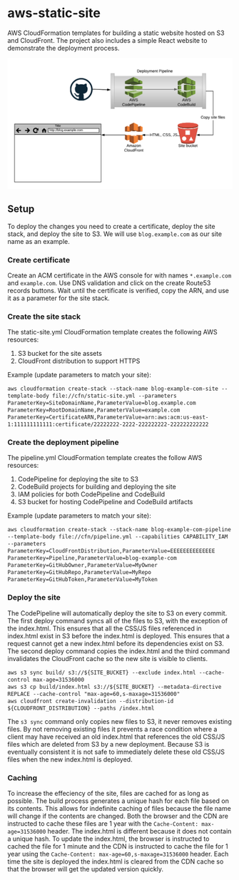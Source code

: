 # aws-static-site
AWS CloudFormation templates for building a static website hosted on S3 and CloudFront. The project also includes a simple React website to demonstrate the deployment process.

![AWS](aws.png)

## Setup 
To deploy the changes you need to create a certificate, deploy the site stack, and deploy the site to S3. We will use `blog.example.com` as our site name as an example.
### Create certificate
Create an ACM certificate in the AWS console for with names `*.example.com` and `example.com`. Use DNS validation and click on the create Route53 records buttons. Wait until the certificate is verified, copy the ARN, and use it as a parameter for the site stack.

### Create the site stack
The static-site.yml CloudFormation template creates the following AWS resources:
1. S3 bucket for the site assets
2. CloudFront distribution to support HTTPS

Example (update parameters to match your site):
```
aws cloudformation create-stack --stack-name blog-example-com-site --template-body file://cfn/static-site.yml --parameters ParameterKey=SiteDomainName,ParameterValue=blog.example.com ParameterKey=RootDomainName,ParameterValue=example.com ParameterKey=CertificateARN,ParameterValue=arn:aws:acm:us-east-1:111111111111:certificate/22222222-2222-222222222-222222222222
```

### Create the deployment pipeline 
The pipeline.yml CloudFormation template creates the follow AWS resources:
1. CodePipeline for deploying the site to S3
2. CodeBuild projects for building and deploying the site
3. IAM policies for both CodePipeline and CodeBuild
4. S3 bucket for hosting CodePipeline and CodeBuild artifacts

Example (update parameters to match your site):
```
aws cloudformation create-stack --stack-name blog-example-com-pipeline --template-body file://cfn/pipeline.yml --capabilities CAPABILITY_IAM --parameters ParameterKey=CloudFrontDistribution,ParameterValue=EEEEEEEEEEEEEE ParameterKey=Pipeline,ParameterValue=blog-example-com ParameterKey=GitHubOwner,ParameterValue=MyOwner ParameterKey=GitHubRepo,ParameterValue=MyRepo ParameterKey=GitHubToken,ParameterValue=MyToken
```

### Deploy the site
The CodePipeline will automatically deploy the site to S3 on every commit. The first deploy command syncs all of the files to S3, with the exception of the index.html. This ensures that all the CSS/JS files referenced in index.html exist in S3 before the index.html is deployed. This ensures that a request cannot get a new index.html before its dependencies exist on S3. The second deploy command copies the index.html and the third command invalidates the CloudFront cache so the new site is visible to clients.
```
aws s3 sync build/ s3://${SITE_BUCKET} --exclude index.html --cache-control max-age=31536000
aws s3 cp build/index.html s3://${SITE_BUCKET} --metadata-directive REPLACE --cache-control "max-age=60,s-maxage=31536000"
aws cloudfront create-invalidation --distribution-id ${CLOUDFRONT_DISTRIBUTION} --paths /index.html
```

The `s3 sync` command only copies new files to S3, it never removes existing files. By not removing existing files it prevents a race condition where a client may have received an old index.html that references the old CSS/JS files which are deleted from S3 by a new deployment. Because S3 is eventually consistent it is not safe to immediately delete these old CSS/JS files when the new index.html is deployed. 

### Caching
To increase the effeciency of the site, files are cached for as long as possible. The build process generates a unique hash for each file based on its contents. This allows for indefinite caching of files because the file name will change if the contents are changed. Both the browser and the CDN are instructed to cache these files are 1 year with the `Cache-Content: max-age=31536000` header. The index.html is different because it does not contain a unique hash. To update the index.html, the browser is instructed to cached the file for 1 minute and the CDN is instructed to cache the file for 1 year using the `Cache-Content: max-age=60,s-maxage=31536000` header. Each time the site is deployed the index.html is cleared from the CDN cache so that the browser will get the updated version quickly.

